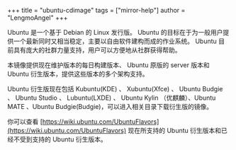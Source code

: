 +++
title = "ubuntu-cdimage"
tags = ["mirror-help"]
author = "LengmoAngel"
+++

Ubuntu 是一个基于 Debian 的 Linux 发行版。 Ubuntu 的目标在于为一般用户提供一个最新同时又相当稳定，主要以自由软件建构而成的作业系统。 Ubuntu 目前具有庞大的社群力量支持，用户可以方便地从社群获得帮助。

本镜像提供现在维护版本的每日构建版本、 Ubuntu 原版的 server 版本和 Ubuntu 衍生版本，提供这些版本的多个架构支持。

Ubuntu 衍生版现在包括 Kubuntu(KDE) 、 Xubuntu(Xfce) 、 Ubuntu Budgie 、 Ubuntu Studio 、 Lubuntu(LXDE) 、 Ubuntu Kylin （优麒麟）、Ubuntu MATE 、Ubuntu Budgie(Budgie)，可以进入相关目录下载衍生版的镜像。

你可以查看 [https://wiki.ubuntu.com/UbuntuFlavors](https://wiki.ubuntu.com/UbuntuFlavors) 现在所支持的 Ubuntu 衍生版本和已经不受到支持的 Ubuntu 衍生版本。



